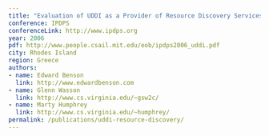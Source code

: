 ```yaml
---
title: "Evaluation of UDDI as a Provider of Resource Discovery Services for OGSA-based Grids"
conference: IPDPS
conferenceLink: http://www.ipdps.org
year: 2006
pdf: http://www.people.csail.mit.edu/eob/ipdps2006_uddi.pdf
city: Rhodes Island
region: Greece
authors:
- name: Edward Benson
  link: http://www.edwardbenson.com
- name: Glenn Wasson
  link: http://www.cs.virginia.edu/~gsw2c/
- name: Marty Humphrey
  link: http://www.cs.virginia.edu/~humphrey/
permalink: /publications/uddi-resource-discovery/
---
```

